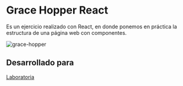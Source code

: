 # Grace Hopper React

Es un ejercicio realizado con React, en donde ponemos en práctica la estructura de una página web con componentes.

![grace-hopper](https://i.imgur.com/cWmREjk.png)

## Desarrollado para

[Laboratoria](http://laboratoria.la)